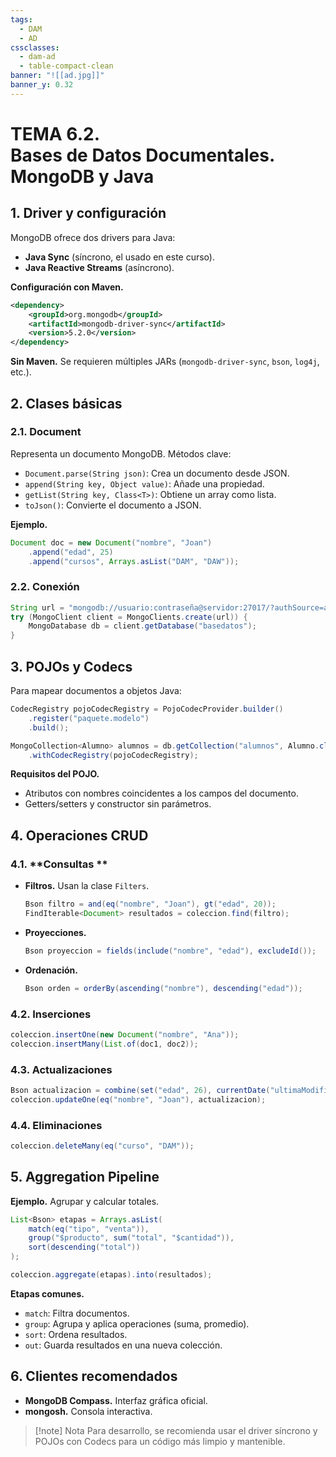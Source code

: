 ```yaml
---
tags:
  - DAM
  - AD
cssclasses:
  - dam-ad
  - table-compact-clean
banner: "![[ad.jpg]]"
banner_y: 0.32
---
```


# **TEMA 6.2.** <br>Bases de Datos Documentales. <br>MongoDB y Java 

## 1. Driver y configuración  

MongoDB ofrece dos drivers para Java:  

- **Java Sync** (síncrono, el usado en este curso).  
- **Java Reactive Streams** (asíncrono).  

**Configuración con Maven.**  

```xml
<dependency>
    <groupId>org.mongodb</groupId>
    <artifactId>mongodb-driver-sync</artifactId>
    <version>5.2.0</version>
</dependency>
```  

**Sin Maven.** Se requieren múltiples JARs (`mongodb-driver-sync`, `bson`, `log4j`, etc.).  

## 2. Clases básicas  

### 2.1. **Document**

Representa un documento MongoDB. Métodos clave:  

- `Document.parse(String json)`: Crea un documento desde JSON.  
- `append(String key, Object value)`: Añade una propiedad.  
- `getList(String key, Class<T>)`: Obtiene un array como lista.  
- `toJson()`: Convierte el documento a JSON.  

**Ejemplo.**  

```java
Document doc = new Document("nombre", "Joan")
    .append("edad", 25)
    .append("cursos", Arrays.asList("DAM", "DAW"));
```  

### 2.2. **Conexión**

```java
String url = "mongodb://usuario:contraseña@servidor:27017/?authSource=admin";
try (MongoClient client = MongoClients.create(url)) {
    MongoDatabase db = client.getDatabase("basedatos");
}
```  

## 3. POJOs y Codecs  

Para mapear documentos a objetos Java:  

```java
CodecRegistry pojoCodecRegistry = PojoCodecProvider.builder()
    .register("paquete.modelo")
    .build();

MongoCollection<Alumno> alumnos = db.getCollection("alumnos", Alumno.class)
    .withCodecRegistry(pojoCodecRegistry);
```  

**Requisitos del POJO.**  
- Atributos con nombres coincidentes a los campos del documento.  
- Getters/setters y constructor sin parámetros.  

## 4. Operaciones CRUD  

### 4.1. **Consultas  **
- **Filtros.** Usan la clase `Filters`.  

  ```java
  Bson filtro = and(eq("nombre", "Joan"), gt("edad", 20));
  FindIterable<Document> resultados = coleccion.find(filtro);
  ```  

- **Proyecciones.**  

  ```java
  Bson proyeccion = fields(include("nombre", "edad"), excludeId());
  ```  

- **Ordenación.**  

  ```java
  Bson orden = orderBy(ascending("nombre"), descending("edad"));
  ```  

### 4.2. **Inserciones**

```java
coleccion.insertOne(new Document("nombre", "Ana"));
coleccion.insertMany(List.of(doc1, doc2));
```  

### 4.3. **Actualizaciones**

```java
Bson actualizacion = combine(set("edad", 26), currentDate("ultimaModificacion"));
coleccion.updateOne(eq("nombre", "Joan"), actualizacion);
```  

### 4.4. **Eliminaciones**

```java
coleccion.deleteMany(eq("curso", "DAM"));
```  

## 5. Aggregation Pipeline  

**Ejemplo.** Agrupar y calcular totales.  

```java
List<Bson> etapas = Arrays.asList(
    match(eq("tipo", "venta")),
    group("$producto", sum("total", "$cantidad")),
    sort(descending("total"))
);

coleccion.aggregate(etapas).into(resultados);
```  

**Etapas comunes.**  
- `match`: Filtra documentos.  
- `group`: Agrupa y aplica operaciones (suma, promedio).  
- `sort`: Ordena resultados.  
- `out`: Guarda resultados en una nueva colección.  

## 6. Clientes recomendados  
- **MongoDB Compass.** Interfaz gráfica oficial.  
- **mongosh.** Consola interactiva.  

> [!note] Nota
> Para desarrollo, se recomienda usar el driver síncrono y POJOs con Codecs para un código más limpio y mantenible. 